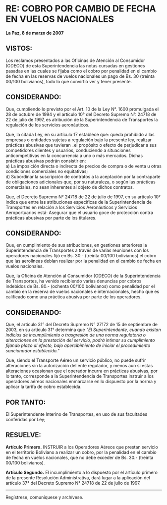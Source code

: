 # RE: COBRO POR CAMBIO DE FECHA EN VUELOS NACIONALES  
**La Paz, 8 de marzo de 2007**

## VISTOS:

Los reclamos presentados a las Oficinas de Atención al Consumidor (ODECO) de esta Superintendencia las notas cursadas en gestiones pasadas en las cuales se fijaba como el cobro por penalidad en el cambio de fecha en las reservas de vuelos nacionales un pago de Bs. 30 (treinta 00/100 bolivianos), todo lo que convirtió ver y tener presente.

## CONSIDERANDO:

Que, cumpliendo lo previsto por el Art. 10 de la Ley N°. 1600 promulgada el 28 de octubre de 1994 y el artículo 10° del Decreto Supremo N°. 24718 de 22 de julio de 1997, es atribución de la Superintendencia de Transportes la regulación de los servicios aeronáuticos.

Que, la citada Ley, en su artículo 17 establece que: queda prohibido a las empresas o entidades sujetas a regulación bajo la presente ley, realizar prácticas abusivas que tuvieran _el propósito o efecto de perjudicar a sus competidores clientes y usuarios, conduciendo a situaciones anticompetitivas en la concurrencia a uno o más mercados. Dichas prácticas abusivas podrán consistir en:  
a) La imposición directa o indirecta de precios de compra o de venta u otras condiciones comerciales no equitativas;  
d) Subordinar la suscripción de contratos a la aceptación por la contraparte de obligaciones adicionales que, por su naturaleza, o según las prácticas comerciales, no sean inherentes al objeto de dichos contratos.

Que, el Decreto Supremo N° 24718 de 22 de julio de 1997, en su artículo 10° indica que entre las atribuciones específicas de la Superintendencia de Transportes en relación a los Servicios Aeronáuticos y Servicios Aeroportuarios está: Asegurar que el usuario goce de protección contra prácticas abusivas por parte de los titulares.

## CONSIDERANDO:

Que, en cumplimiento de sus atribuciones, en gestiones anteriores la Superintendencia de Transportes a través de varias reuniones con los operadores nacionales fijó en Bs. 30.- (treinta 00/100 bolivianos) el cobro que las aerolíneas debían realizar por la penalidad en el cambio de fecha en vuelos nacionales.

Que, la Oficina de Atención al Consumidor (ODECO) de la Superintendencia de Transportes, ha venido recibiendo varias denuncias por cobros indebidos de Bs. 80.- (ochenta 00/100 bolivianos) como penalidad por el cambio en la reserva de vuelos nacionales e internacionales, hecho que es calificado como una práctica abusiva por parte de los operadores.


## CONSIDERANDO:

Que, el artículo 31° del Decreto Supremo N° 27172 de 15 de septiembre de 2003, en su artículo 31° determina que _"El Superintendente, cuando existan indicios de incumplimiento o trasgresión de una norma regulatoria o alteraciones en la prestación del servicio, podrá intimar su cumplimiento fijando plazo al efecto, bajo apercibimiento de iniciar el procedimiento sancionador establecido."_

Que, siendo el Transporte Aéreo un servicio público, no puede sufrir alteraciones sin la autorización del ente regulador, y menos aun si estas alteraciones ocasionan que el operador incurra en prácticas abusivas, por lo tanto, corresponde a la Superintendencia de Transportes instruir a los operadores aéreos nacionales enmarcarse en lo dispuesto por la norma y aplicar la tarifa de cobro establecida.

## POR TANTO:

El Superintendente Interino de Transportes, en uso de sus facultades conferidas por Ley;

## RESUELVE:

**Artículo Primero.** INSTRUIR a los Operadores Aéreos que prestan servicio en el territorio Boliviano a realizar un cobro, por la penalidad en el cambio de fecha en vuelos nacionales, que no debe exceder de Bs. 30.- (treinta 00/100 bolivianos).

**Artículo Segundo.** El incumplimiento a lo dispuesto por el artículo primero de la presente Resolución Administrativa, dará lugar a la aplicación del artículo 37° del Decreto Supremo N° 24718 de 22 de julio de 1997.

---

Regístrese, comuníquese y archívese.

